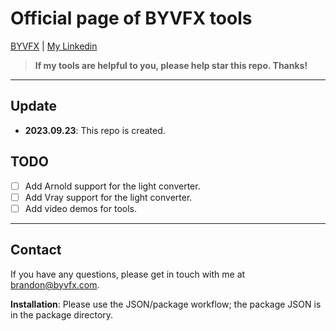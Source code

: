 # Official page of BYVFX tools

[BYVFX](https://byvfx.com/) | [My Linkedin](https://linkedin.com/brandoncyoung)

> **If my tools are helpful to you, please help star this repo. Thanks!**

---

## Update

- **2023.09.23**: This repo is created.

## TODO

- [ ] Add Arnold support for the light converter.  
- [ ] Add Vray support for the light converter.  
- [ ] Add video demos for tools.

---

## Contact

If you have any questions, please get in touch with me at [brandon@byvfx.com](mailto:brandon@byvfx.com).

**Installation**: Please use the JSON/package workflow; the package JSON is in the package directory.
